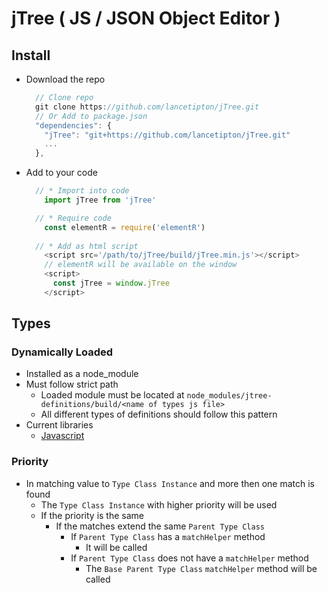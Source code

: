 # jTree ( JS / JSON Object Editor )

## Install

  * Download the repo
    ```js
      // Clone repo
      git clone https://github.com/lancetipton/jTree.git
      // Or Add to package.json
      "dependencies": {
        "jTree": "git+https://github.com/lancetipton/jTree.git"
        ...
      },
    ```
  * Add to your code
    ```js
      // * Import into code
        import jTree from 'jTree'

      // * Require code
        const elementR = require('elementR')
      
      // * Add as html script
        <script src='/path/to/jTree/build/jTree.min.js'></script>
        // elementR will be available on the window 
        <script>
          const jTree = window.jTree
        </script>
    ```

## Types

### Dynamically Loaded

* Installed as a node_module
* Must follow strict path
  * Loaded module must be located at
    `node_modules/jtree-definitions/build/<name of types js file>`
  * All different types of definitions should follow this pattern
* Current libraries
  * [Javascript](https://github.com/lancetipton/jtree-definitions)

### Priority
  * In matching value to `Type Class Instance` and more then one match is found
    * The `Type Class Instance` with higher priority will be used
    * If the priority is the same
      * If the matches extend the same `Parent Type Class`
        * If `Parent Type Class` has a `matchHelper` method
          * It will be called
        * If `Parent Type Class` does not have a `matchHelper` method
          * The `Base Parent Type Class` `matchHelper` method will be called
  
